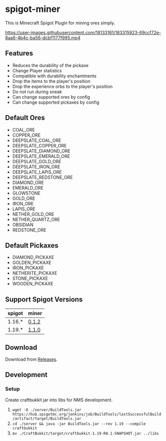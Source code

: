 # spigot-miner

This is Minecraft Spigot Plugin for mining ores simply.

https://user-images.githubusercontent.com/18133161/183315923-69ccf72e-8aa6-4b4c-ba56-dcbf1177f995.mp4

## Features

- Reduces the durability of the pickaxe
- Change Player statistics
- Compatible with durability enchantments
- Drop the items to the player's position
- Drop the experience orbs to the player's position
- Do not run during sneak
- Can change supported ores by config
- Can change supported pickaxes by config

## Default Ores

- COAL_ORE
- COPPER_ORE
- DEEPSLATE_COAL_ORE
- DEEPSLATE_COPPER_ORE
- DEEPSLATE_DIAMOND_ORE
- DEEPSLATE_EMERALD_ORE
- DEEPSLATE_GOLD_ORE
- DEEPSLATE_IRON_ORE
- DEEPSLATE_LAPIS_ORE
- DEEPSLATE_REDSTONE_ORE
- DIAMOND_ORE
- EMERALD_ORE
- GLOWSTONE
- GOLD_ORE
- IRON_ORE
- LAPIS_ORE
- NETHER_GOLD_ORE
- NETHER_QUARTZ_ORE
- OBSIDIAN
- REDSTONE_ORE

## Default Pickaxes

- DIAMOND_PICKAXE
- GOLDEN_PICKAXE
- IRON_PICKAXE
- NETHERITE_PICKAXE
- STONE_PICKAXE
- WOODEN_PICKAXE

## Support Spigot Versions

| spigot | miner |
| :-- | :-- |
| 1.16.* | [0.1.2](https://github.com/m4kvn/spigot-miner/releases/tag/0.1.2) |
| 1.19.* | [1.1.0](https://github.com/m4kvn/spigot-miner/releases/tag/1.1.0) |

## Download

Download from [Releases](https://github.com/m4kvn/spigot-miner/releases).

## Development

### Setup

Create craftbukkit jar into libs for NMS development.

1. `wget -O ./server/BuildTools.jar https://hub.spigotmc.org/jenkins/job/BuildTools/lastSuccessfulBuild/artifact/target/BuildTools.jar`
2. `cd ./server && java -jar BuildTools.jar --rev 1.19 --compile craftbukkit`
3. `mv ./CraftBukkit/target/craftbukkit-1.19-R0.1-SNAPSHOT.jar ../libs`
